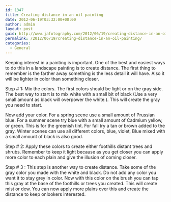 ```yaml
---
id: 1347
title: Creating distance in an oil painting
date: 2012-06-19T03:32:00+00:00
author: admin
layout: post
guid: http://www.jafotography.com/2012/06/19/creating-distance-in-an-oil-painting/
permalink: /2012/06/19/creating-distance-in-an-oil-painting/
categories:
  - General
---
```

Keeping interest in a painting is important. One of the best and easiest ways to do this in a landscape painting is to create distance. The first thing to remember is the farther away something is the less detail it will have. Also it will be lighter in color than something closer.

Step # 1: Mix the colors. The first colors should be light or on the gray side. The best way to start is to mix white with a small bit of black (Use a very small amount as black will overpower the white.). This will create the gray you need to start.

Now add your color. For a spring scene use a small amount of Prussian blue. For a summer scene try blue with a small amount of Cadmium yellow, or green. This is for the greenish tint. For fall try a tan or brown added to the gray. Winter scenes can use all different colors, blue, violet, Blue mixed with a small amount of black is also good.

Step # 2: Apply these colors to create either foothills distant trees and shrubs. Remember to keep it light because as you get closer you can apply more color to each plain and give the illusion of coming closer.

Step # 3 : This step is another way to create distance. Take some of the gray color you made with the white and black. Do not add any color you want it to stay grey in color. Now with this color on the brush you can tap this gray at the base of the foothills or trees you created. This will create mist or dew. You can now apply more plains over this and create the distance to keep onlookers interested.